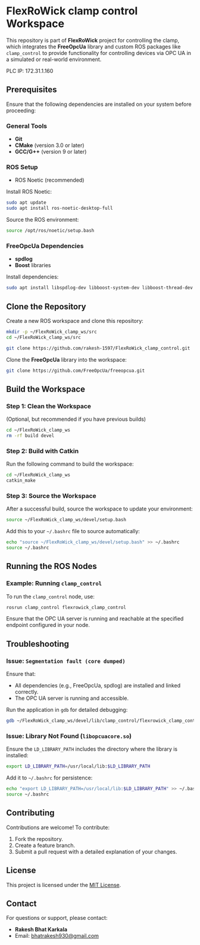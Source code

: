 # FlexRoWick clamp control Workspace

This repository is part of **FlexRoWick** project for controlling the clamp, which integrates the **FreeOpcUa** library and custom ROS packages like `clamp_control` to provide functionality for controlling devices via OPC UA in a simulated or real-world environment.

PLC IP: 172.31.1.160

## Prerequisites

Ensure that the following dependencies are installed on your system before proceeding:

### General Tools
- **Git**
- **CMake** (version 3.0 or later)
- **GCC/G++** (version 9 or later)

### ROS Setup
- ROS Noetic (recommended)

Install ROS Noetic:
```bash
sudo apt update
sudo apt install ros-noetic-desktop-full
```

Source the ROS environment:
```bash
source /opt/ros/noetic/setup.bash
```

### FreeOpcUa Dependencies
- **spdlog**
- **Boost** libraries

Install dependencies:
```bash
sudo apt install libspdlog-dev libboost-system-dev libboost-thread-dev
```

## Clone the Repository

Create a new ROS workspace and clone this repository:
```bash
mkdir -p ~/FlexRoWick_clamp_ws/src
cd ~/FlexRoWick_clamp_ws/src

git clone https://github.com/rakesh-1597/FlexRoWick_clamp_control.git
```

Clone the **FreeOpcUa** library into the workspace:
```bash
git clone https://github.com/FreeOpcUa/freeopcua.git
```

## Build the Workspace

### Step 1: Clean the Workspace
(Optional, but recommended if you have previous builds)
```bash
cd ~/FlexRoWick_clamp_ws
rm -rf build devel
```

### Step 2: Build with Catkin
Run the following command to build the workspace:
```bash
cd ~/FlexRoWick_clamp_ws
catkin_make
```

### Step 3: Source the Workspace
After a successful build, source the workspace to update your environment:
```bash
source ~/FlexRoWick_clamp_ws/devel/setup.bash
```

Add this to your `~/.bashrc` file to source automatically:
```bash
echo "source ~/FlexRoWick_clamp_ws/devel/setup.bash" >> ~/.bashrc
source ~/.bashrc
```

## Running the ROS Nodes

### Example: Running `clamp_control`
To run the `clamp_control` node, use:
```bash
rosrun clamp_control flexrowick_clamp_control
```

Ensure that the OPC UA server is running and reachable at the specified endpoint configured in your node.

## Troubleshooting

### Issue: `Segmentation fault (core dumped)`
Ensure that:
- All dependencies (e.g., FreeOpcUa, spdlog) are installed and linked correctly.
- The OPC UA server is running and accessible.

Run the application in `gdb` for detailed debugging:
```bash
gdb ~/FlexRoWick_clamp_ws/devel/lib/clamp_control/flexrowick_clamp_control
```

### Issue: Library Not Found (`libopcuacore.so`)
Ensure the `LD_LIBRARY_PATH` includes the directory where the library is installed:
```bash
export LD_LIBRARY_PATH=/usr/local/lib:$LD_LIBRARY_PATH
```
Add it to `~/.bashrc` for persistence:
```bash
echo "export LD_LIBRARY_PATH=/usr/local/lib:$LD_LIBRARY_PATH" >> ~/.bashrc
source ~/.bashrc
```

## Contributing

Contributions are welcome! To contribute:
1. Fork the repository.
2. Create a feature branch.
3. Submit a pull request with a detailed explanation of your changes.

## License

This project is licensed under the [MIT License](LICENSE).

## Contact

For questions or support, please contact:
- **Rakesh Bhat Karkala**
- Email: bhatrakesh930@gmail.com
